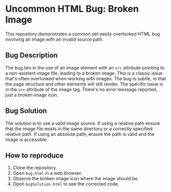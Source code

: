 # Uncommon HTML Bug: Broken Image

This repository demonstrates a common yet easily overlooked HTML bug involving an image with an invalid source path.

## Bug Description

The bug lies in the use of an image element with an `src` attribute pointing to a non-existent image file, leading to a broken image.  This is a classic issue that's often overlooked when working with images.  The bug is subtle, in that the page structure and other elements will still render. The specific issue is in the `src` attribute of the image tag.  There's no error message reported, just a broken image icon.

## Bug Solution

The solution is to use a valid image source.  If using a relative path ensure that the image file exists in the same directory or a correctly specified relative path.  If using an absolute path, ensure the path is valid and the image is accessible.

## How to reproduce

1. Clone the repository.
2. Open `bug.html` in a web browser.
3. Observe the broken image icon where the image should be.
4. Open `bugSolution.html` to see the corrected code.
